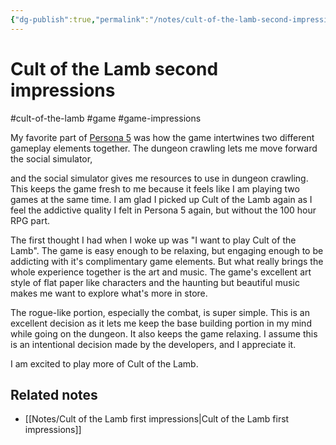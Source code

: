 ```yaml
---
{"dg-publish":true,"permalink":"/notes/cult-of-the-lamb-second-impressions/","created":"2024-01-03T10:20:07.184+09:00","updated":"2024-01-03T10:52:19.551+09:00"}
---
```


# Cult of the Lamb second impressions

#cult-of-the-lamb #game #game-impressions

My favorite part of [Persona 5](https://en.wikipedia.org/wiki/Persona_5) was how the game intertwines two different gameplay elements together. The dungeon crawling lets me move forward the social simulator, 

and the social simulator gives me resources to use in dungeon crawling. This keeps the game fresh to me because it feels like I am playing two games at the same time. I am glad I picked up Cult of the Lamb again as I feel the addictive quality I felt in Persona 5 again, but without the 100 hour RPG part.

The first thought I had when I woke up was "I want to play Cult of the Lamb". The game is easy enough to be relaxing, but engaging enough to be addicting with it's complimentary game elements. But what really brings the whole experience together is the art and music. The game's excellent art style of flat paper like characters and the haunting but beautiful music makes me want to explore what's more in store.

The rogue-like portion, especially the combat, is super simple. This is an excellent decision as it lets me keep the base building portion in my mind while going on the dungeon. It also keeps the game relaxing. I assume this is an intentional decision made by the developers, and I appreciate it.

I am excited to play more of Cult of the Lamb.

## Related notes

* [[Notes/Cult of the Lamb first impressions\|Cult of the Lamb first impressions]]
